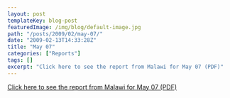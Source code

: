 ```yaml
---
layout: post
templateKey: blog-post
featuredImage: /img/blog/default-image.jpg
path: "/posts/2009/02/may-07/"
date: "2009-02-13T14:33:28Z"
title: "May 07"
categories: ["Reports"]
tags: []
excerpt: "Click here to see the report from Malawi for May 07 (PDF)"
---
```


[Click here to see the report from Malawi for May 07 (PDF)](../../pdfs/reports/Landirani%20Report%20May%202007.pdf)
